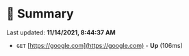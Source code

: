# 📖 Summary
Last updated: **11/14/2021, 8:44:37 AM**

- `GET` [https://google.com](https://google.com) - **Up** (106ms)

